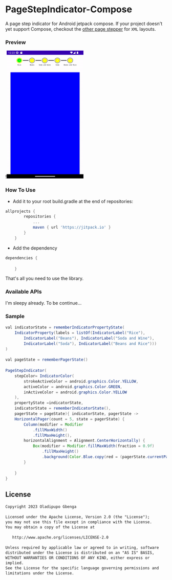 # PageStepIndicator-Compose
A page step indicator for Android jetpack compose. If your project doesn't yet support Compose,
checkout the [other page stepper](https://github.com/devmike01/PageStepIndicator) for `XML` layouts.

### Preview
!<img src="https://github.com/devmike01/PageStepIndicator-Compose/blob/choir/media/pageindicator_anim.gif" width="240" height="400">

### How To Use
- Add it to your root build.gradle at the end of repositories:

```groovy
allprojects {
		repositories {
			...
			maven { url 'https://jitpack.io' }
		}
	}
```
- Add the dependency

```groovy
dependencies {
    
	}
```
That's all you need to use the library.

### Available APIs
I'm sleepy already. To be continue...

### Sample

```java
val indicatorState = rememberIndicatorPropertyState(
    IndicatorProperty(labels = listOf(IndicatorLabel("Rice"),
        IndicatorLabel("Beans"), IndicatorLabel("Soda and Wine"),
        IndicatorLabel("Soda"), IndicatorLabel("Beans and Rice")))
)

val pageState = rememberPagerState()

PageStepIndicator(
    stepColor= IndicatorColor(
        strokeActiveColor = android.graphics.Color.YELLOW,
        activeColor = android.graphics.Color.GREEN,
        inActiveColor = android.graphics.Color.YELLOW
    ),
    propertyState =indicatorState,
    indicatorState = rememberIndicatorState(),
    pagerState = pageState){ indicatorState, pagerState ->
    HorizontalPager(count = 5, state = pagerState) {
        Column(modifier = Modifier
            .fillMaxWidth()
            .fillMaxHeight(),
        horizontalAlignment = Alignment.CenterHorizontally) {
            Box(modifier = Modifier.fillMaxWidth(fraction = 0.9f)
                .fillMaxHeight()
                .background(Color.Blue.copy(red = (pagerState.currentPage*0.2).toFloat())))
        }

    }
}
```

License
-------

    Copyright 2023 Oladipupo Gbenga

    Licensed under the Apache License, Version 2.0 (the "License");
    you may not use this file except in compliance with the License.
    You may obtain a copy of the License at

       http://www.apache.org/licenses/LICENSE-2.0

    Unless required by applicable law or agreed to in writing, software
    distributed under the License is distributed on an "AS IS" BASIS,
    WITHOUT WARRANTIES OR CONDITIONS OF ANY KIND, either express or implied.
    See the License for the specific language governing permissions and
    limitations under the License.


